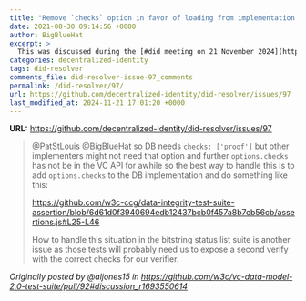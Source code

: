 ```yaml
---
title: "Remove `checks` option in favor of loading from implementation configs."
date: 2021-08-30 09:14:56 +0000
author: BigBlueHat
excerpt: >
  This was discussed during the [#did meeting on 21 November 2024](https://www.w3.org/2024/11/21-did-minutes.html#605f).
categories: decentralized-identity
tags: did-resolver
comments_file: did-resolver-issue-97_comments
permalink: /did-resolver/97/
url: https://github.com/decentralized-identity/did-resolver/issues/97
last_modified_at: 2024-11-21 17:01:20 +0000
---
```



**URL:** https://github.com/decentralized-identity/did-resolver/issues/97

> @PatStLouis @BigBlueHat so DB needs `checks: ['proof']` but other implementers might not need that option and further `options.checks` has not be in the VC API for awhile so the best way to handle this is to add `options.checks` to the DB implementation and do something like this:
>
> https://github.com/w3c-ccg/data-integrity-test-suite-assertion/blob/6d61d0f3940694edb12437bcb0f457a8b7cb56cb/assertions.js#L25-L46
>
> How to handle this situation in the bitstring status list suite is another issue as those tests will probably need us to expose a second verify with the correct checks for our verifier.

_Originally posted by @aljones15 in https://github.com/w3c/vc-data-model-2.0-test-suite/pull/92#discussion_r1693550614_
            